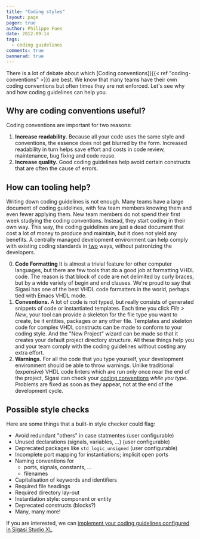 ```yaml
---
title: "Coding styles"
layout: page 
pager: true
author: Philippe Faes
date: 2012-09-14
tags: 
  - coding guidelines
comments: true
bannerad: true
---
```



There is a lot of debate about which [Coding conventions]({{< ref "coding-conventions" >}}) are best. We know that many teams have their own coding conventions but often times they are not enforced. Let's see why and how coding guidelines can help you.

## Why are coding conventions useful?

Coding conventions are important for two reasons:

1. **Increase readability.** Because all your code uses the same style and conventions, the essence does not get blurred by the form. Increased readability in turn helps save effort and costs in code review, maintenance, bug fixing and code reuse.
2. **Increase quality.** Good coding guidelines help avoid certain constructs that are often the cause of errors.

## How can tooling help?

Writing down coding guidelines is not enough. Many teams have a large document of coding guidelines, with few team members knowing them and even fewer applying them. New team members do not spend their first week studying the coding conventions. Instead, they start coding in their own way. This way, the coding guidelines are just a dead document that cost a lot of money to produce and maintain, but it does not yield any benefits.
A centrally managed development environment can help comply with existing coding standards in [two](http://en.wikipedia.org/wiki/Off-by-one_error) ways, without patronizing the developers.

0. **Code Formatting** It is almost a trivial feature for other computer languages, but there are few tools that do a good job at formatting VHDL code. The reason is that block of code are not delimited by curly braces, but by a wide variety of begin and end clauses. We're proud to say that Sigasi has one of the best VHDL code formatters in the world, perhaps tied with Emacs VHDL mode.
1. **Conventions.** A lot of code is not typed, but really consists of generated snippets of code or instantiated templates. Each time you click *File > New*, your tool can provide a skeleton for the file type you want to create, be it entities, packages or any other file. Templates and skeleton code for complex VHDL constructs can be made to conform to your coding style. And the "New Project" wizard can be made so that it creates your default project directory structure. All these things help you and your team comply with the coding guidelines without costing any extra effort.
2. **Warnings.** For all the code that you type yourself, your development environment should be able to throw warnings. Unlike traditional (expensive) VHDL code linters which are run only once near the end of the project, Sigasi can check your [coding conventions](https://www.sigasi.com/vhdl-lint) *while you type*. Problems are fixed as soon as they appear, not at the end of the development cycle.


## Possible style checks

Here are some things that a built-in style checker could flag:

* Avoid redundant "others" in case statmentes (user configurable)
* Unused declarations (signals, variables, ...) (user configurable)
* Deprecated packages like `std_logic_unsigned` (user configurable)
* Incomplete port mapping for instantiations; implicit open ports
* Naming conventions for 
	* ports, signals, constants, ...
	* filenames
* Capitalisation of keywords and identifiers
* Required file headings
* Required directory lay-out
* Instantiation style: component or entity
* Deprecated constructs (blocks?)
* Many, many more!

If you are interested, we can [implement your coding guidelines configured in Sigasi Studio XL](https://www.sigasi.com/custom-linting).
